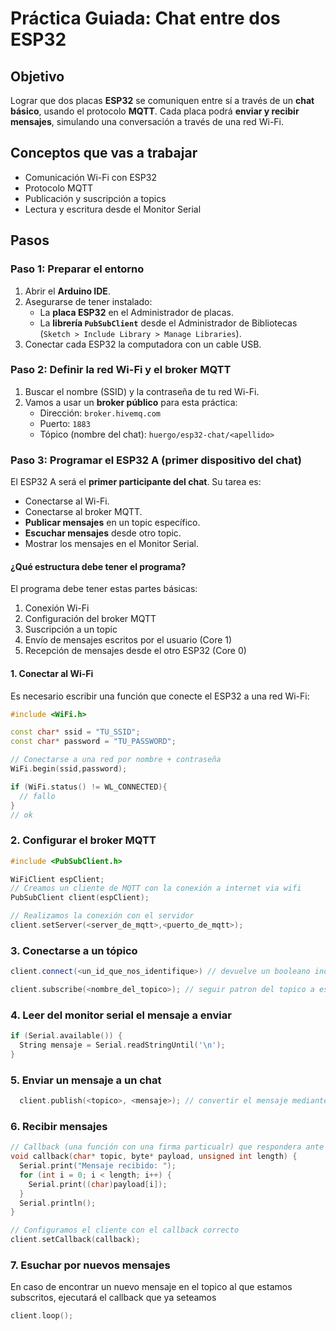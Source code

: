 # Práctica Guiada: Chat entre dos ESP32

## Objetivo
Lograr que dos placas **ESP32** se comuniquen entre sí a través de un **chat básico**, usando el protocolo **MQTT**. Cada placa podrá **enviar y recibir mensajes**, simulando una conversación a través de una red Wi-Fi.



## Conceptos que vas a trabajar

- Comunicación Wi-Fi con ESP32  
- Protocolo MQTT  
- Publicación y suscripción a topics  
- Lectura y escritura desde el Monitor Serial  


## Pasos
### Paso 1: Preparar el entorno

1. Abrir el **Arduino IDE**.
2. Asegurarse de tener instalado:
   - La **placa ESP32** en el Administrador de placas.
   - La **librería `PubSubClient`** desde el Administrador de Bibliotecas (`Sketch > Include Library > Manage Libraries`).
3. Conectar cada ESP32 la computadora con un cable USB.



### Paso 2: Definir la red Wi-Fi y el broker MQTT

1. Buscar el nombre (SSID) y la contraseña de tu red Wi-Fi.
2. Vamos a usar un **broker público** para esta práctica:  
   - Dirección: `broker.hivemq.com`  
   - Puerto: `1883`
   - Tópico (nombre del chat): `huergo/esp32-chat/<apellido>`



### Paso 3: Programar el ESP32 A (primer dispositivo del chat)

El ESP32 A será el **primer participante del chat**. Su tarea es:

- Conectarse al Wi-Fi.  
- Conectarse al broker MQTT.  
- **Publicar mensajes** en un topic específico.  
- **Escuchar mensajes** desde otro topic.  
- Mostrar los mensajes en el Monitor Serial.  



#### ¿Qué estructura debe tener el programa?

El programa debe tener estas partes básicas:

1. Conexión Wi-Fi  
2. Configuración del broker MQTT  
3. Suscripción a un topic  
4. Envío de mensajes escritos por el usuario  (Core 1)
5. Recepción de mensajes desde el otro ESP32   (Core 0)



#### 1. Conectar al Wi-Fi

Es necesario escribir una función que conecte el ESP32 a una red Wi-Fi:

```cpp
#include <WiFi.h>

const char* ssid = "TU_SSID";
const char* password = "TU_PASSWORD";

// Conectarse a una red por nombre + contraseña
WiFi.begin(ssid,password);

if (WiFi.status() != WL_CONNECTED){
  // fallo
}
// ok
```
### 2. Configurar el broker MQTT
```cpp
#include <PubSubClient.h>

WiFiClient espClient;
// Creamos un cliente de MQTT con la conexión a internet via wifi
PubSubClient client(espClient);

// Realizamos la conexión con el servidor
client.setServer(<server_de_mqtt>,<puerto_de_mqtt>);
```

### 3. Conectarse a un tópico
```cpp
client.connect(<un_id_que_nos_identifique>) // devuelve un booleano indicando si se conecto correctamente

client.subscribe(<nombre_del_topico>); // seguir patron del topico a escuchar
```

### 4. Leer del monitor serial el mensaje a enviar
```cpp
if (Serial.available()) {
  String mensaje = Serial.readStringUntil('\n');
}
```
### 5. Enviar un mensaje a un chat
```cpp
  client.publish(<topico>, <mensaje>); // convertir el mensaje mediante .c_str()
```

### 6. Recibir mensajes
```cpp
// Callback (una función con una firma particualr) que respondera ante un nuevo mensaje recibido
void callback(char* topic, byte* payload, unsigned int length) {
  Serial.print("Mensaje recibido: ");
  for (int i = 0; i < length; i++) {
    Serial.print((char)payload[i]);
  }
  Serial.println();
}

// Configuramos el cliente con el callback correcto
client.setCallback(callback);
```

### 7. Esuchar por nuevos mensajes
En caso de encontrar un nuevo mensaje en el topico al que estamos subscritos, ejecutará el callback que ya seteamos
```cpp
client.loop();
```
